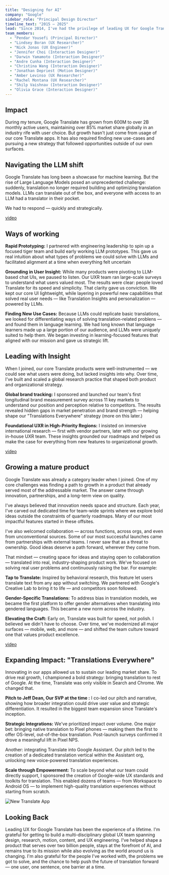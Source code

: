 ```yaml
---
title: "Designing for AI"
company: "Google"
sidebar_role: "Principal Design Director"
timeline_text: "2015 — 2025"
lead: "Since 2014, I've had the privilege of leading UX for Google Translate — one of the most beloved Google products. I was drawn to its mission of breaking language barriers and creating opportunity through access. Over the course of a decade, I've helped shape that mission into strategy, scaled a multi-disciplinary UX org, and guided the product through two major AI inflection points — first with Neural Machine Translation (NMT), and later with Large Language Models (LLMs)."
team_members:
  - "Pendar Yousefi (Principal Director)"
  - "Lindsey Boran (UX Researcher)"
  - "Nick Jonas (UX Engineer)"
  - "Jennifer Choi (Interaction Designer)"
  - "Darwin Yamamoto (Interaction Designer)"
  - "Andre Cunha (Interaction Designer)"
  - "Christina Wang (Interaction Designer)"
  - "Jonathan Depriest (Motion Designer)"
  - "Amber Levinso (UX Researcher)"
  - "Rachel Montana (UX Researcher)"
  - "Shilp Vaishnav (Interaction Designer)"
  - "Olivia Grace (Interaction Designer)"
---
```


## Impact

During my tenure, Google Translate has grown from 600M to over 2B monthly active users, maintaining over 85% market share globally in an industry rife with user choice. But growth hasn't just come from usage of our core Translate apps. It has also required finding new use-cases and pursuing a new strategy that followed opportunities outside of our own surfaces. 

## Navigating the LLM shift

Google Translate has long been a showcase for machine learning. But the rise of Large Language Models posed an unprecedented challenge: suddenly, translation no longer required building and optimizing translation models. LLMs can translate out of the box, and everyone with access to an LLM had a translator in their pocket.

We had to respond — quickly and strategically.

<!-- type: video -->
[video](/videos/compressed/translate-llms.mp4)

## Ways of working

**Rapid Prototyping:** I partnered with engineering leadership to spin up a focused tiger team and build early working LLM prototypes. This gave us real intuition about what types of problems we could solve with LLMs and facilitated alignment at a time when everything felt uncertain

**Grounding in User Insight:** While many products were pivoting to LLM-based chat UIs, we paused to listen. Our UXR team ran large-scale surveys to understand what users valued most. The results were clear: people loved Translate for its speed and simplicity. That clarity gave us conviction. We kept our core UI lightweight, while layering in powerful new capabilities that solved real user needs — like Translation Insights and personalization — powered by LLMs.

**Finding New Use Cases:** Because LLMs could replicate basic translations, we looked for differentiating ways of solving translation-related problens — and found them in language learning. We had long known that language learners made up a large portion of our audience, and LLMs were uniquely suited to help them. We began investing in learning-focused features that aligned with our mission and gave us strategic lift.

##  Leading with Insight

When I joined, our core Translate products were well-instrumented — we could see what users were doing, but lacked insights into why. Over time, I've built and scaled a global research practice that shaped both product and organizational strategy.

**Global brand tracking:** I sponsored and launched our team's first longitudinal brand measurement survey across 11 key markets to understand our position and perception relative to competitors. The results revealed hidden gaps in market penetration and brand strength — helping shape our "Translations Everywhere" strategy (more on this later.)

**Foundational UXR in High-Priority Regions:** I insisted on immersive international research — first with vendor partners, later with our growing in-house UXR team. These insights grounded our roadmaps and helped us make the case for everything from new features to organizational growth.

<!-- type: video -->
[video](/videos/compressed/modern-translate.mp4)

##  Growing a mature product

Google Translate was already a category leader when I joined. One of my core challenges was finding a path to growth in a product that already served most of the addressable market. The answer came through innovation, partnerships, and a long-term view on quality.

I've always believed that innovation needs space and structure. Each year, I've carved out dedicated time for team-wide sprints where we explore bold ideas outside the constraints of quarterly roadmaps. Many of our most impactful features started in these offsites.

I've also welcomed collaboration — across functions, across orgs, and even from unconventional sources. Some of our most successful launches came from partnerships with external teams. I never saw that as a threat to ownership. Good ideas deserve a path forward, wherever they come from. 

That mindset — creating space for ideas and staying open to collaboration — translated into real, industry-shaping product work. We've focused on solving real user problems and continuously raising the bar. For example:

**Tap to Translate:** Inspired by behavioral research, this feature let users translate text from any app without switching. We partnered with Google's Creative Lab to bring it to life — and competitors soon followed.

**Gender-Specific Translations:** To address bias in translation models, we became the first platform to offer gender alternatives when translating into gendered languages. This became a new norm across the industry.

**Elevating the Craft:** Early on, Translate was built for speed, not polish. I believed we didn't have to choose. Over time, we've modernized all major surfaces — mobile, web, and more — and shifted the team culture toward one that values product excellence. 

<!-- type: video -->
[video](/videos/compressed/genz-translate.mp4)


## Expanding Impact: "Translations Everywhere"

Innovating in our apps allowed us to sustain our leading market share. To drive real growth, I championed a bold strategy: bringing translation to rest of Google. At the time, Translate was only visible in Search and Chrome. We changed that.

**Pitch to Jeff Dean, Our SVP at the time :** I co-led our pitch and narrative, showing how broader integration could drive user value and strategic differentiation. It resulted in the biggest team expansion since Translate's inception.

**Strategic Integrations:** We've prioritized impact over volume. One major bet: bringing native translation to Pixel phones — making them the first to offer OS-level, out-of-the-box translation. Post-launch surveys confirmed it drove a meaningful lift in Pixel NPS.

Another: integrating Translate into Google Assistant. Our pitch led to the creation of a dedicated translation vertical within the Assistant org, unlocking new voice-powered translation experiences.

**Scale through Empowerment:** To scale beyond what our team could directly support, I sponsored the creation of Google-wide UX standards and toolkits for translation. This enabled dozens of teams — from Workspace to Android OS — to implement high-quality translation experiences without starting from scratch. 

<!-- type: image-natural-size -->
![New Translate App](/images/newapp.gif)

## Looking Back

Leading UX for Google Translate has been the experience of a lifetime. I'm grateful for getting to build a multi-disciplinary global UX team spanning design, research, motion, content, and UX engineering. I've helped shape a product that serves over two billion people, stays at the forefront of AI, and remains true to its mission while also evolving as the world around us is changing.
I'm also grateful for the people I've worked with, the problems we got to solve, and the chance to help push the future of translation forward — one user, one sentence, one barrier at a time.